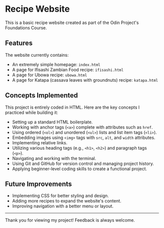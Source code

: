# Recipe Website

This is a basic recipe website created as part of the Odin Project's Foundations Course.

## Features

The website currently contains:

- An extremely simple homepage: `index.html`
- A page for Ifisashi Zambian Food recipe: `ifisashi.html`
- A page for Ubowa recipe: `ubowa.html`
- A page for Katapa (cassava leaves with groundnuts) recipe: `katapa.html`

## Concepts Implemented

This project is entirely coded in HTML. Here are the key concepts I practiced while building it:

- Setting up a standard HTML boilerplate.
- Working with anchor tags (`<a>`) complete with attributes such as `href`.
- Using ordered (`<ol>`) and unordered (`<ul>`) lists and list item tags (`<li>`).
- Embedding images using `<img>` tags with `src`, `alt`, and `width` attributes.
- Implementing relative links.
- Utilizing various heading tags (e.g., `<h1>`, `<h2>`) and paragraph tags (`<p>`).
- Navigating and working with the terminal.
- Using Git and GitHub for version control and managing project history.
- Applying beginner-level coding skills to create a functional project.

## Future Improvements

- Implementing CSS for better styling and design.
- Adding more recipes to expand the website's content.
- Improving navigation with a better menu or layout.

---

Thank you for viewing my project! Feedback is always welcome.
